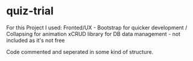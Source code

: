# quiz-trial

For this Project I used:
Fronted/UX - Bootstrap for quicker development / Collapsing for animation
xCRUD library for DB data management - not included as it's not free

Code commented and seperated in some kind of structure.

